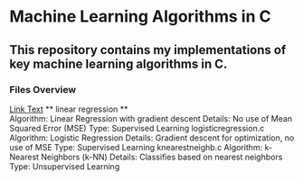 # Machine Learning Algorithms in C
## This repository contains my implementations of key machine learning algorithms in C.

### Files Overview
[Link Text](linear-regression.c) ** linear regression **  
Algorithm: Linear Regression with gradient descent
Details: No use of Mean Squared Error (MSE)
Type: Supervised Learning
logisticregression.c
Algorithm: Logistic Regression
Details: Gradient descent for optimization, no use of MSE
Type: Supervised Learning
knearestneighb.c
Algorithm: k-Nearest Neighbors (k-NN)
Details: Classifies based on nearest neighbors
Type: Unsupervised Learning
